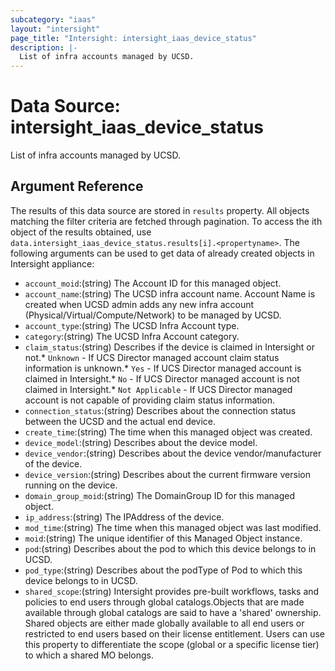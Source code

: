```yaml
---
subcategory: "iaas"
layout: "intersight"
page_title: "Intersight: intersight_iaas_device_status"
description: |-
  List of infra accounts managed by UCSD.
---
```


# Data Source: intersight_iaas_device_status
List of infra accounts managed by UCSD.
## Argument Reference
The results of this data source are stored in `results` property.
All objects matching the filter criteria are fetched through pagination.
To access the ith object of the results obtained, use `data.intersight_iaas_device_status.results[i].<propertyname>`.
The following arguments can be used to get data of already created objects in Intersight appliance:
* `account_moid`:(string) The Account ID for this managed object. 
* `account_name`:(string) The UCSD infra account name. Account Name is created when UCSD admin adds any new infra account (Physical/Virtual/Compute/Network) to be managed by UCSD. 
* `account_type`:(string) The UCSD Infra Account type. 
* `category`:(string) The UCSD Infra Account category. 
* `claim_status`:(string) Describes if the device is claimed in Intersight or not.* `Unknown` - If UCS Director managed account claim status information is unknown.* `Yes` - If UCS Director managed account is claimed in Intersight.* `No` - If UCS Director managed account is not claimed in Intersight.* `Not Applicable` - If UCS Director managed account is not capable of providing claim status information. 
* `connection_status`:(string) Describes about the connection status between the UCSD and the actual end device. 
* `create_time`:(string) The time when this managed object was created. 
* `device_model`:(string) Describes about the device model. 
* `device_vendor`:(string) Describes about the device vendor/manufacturer of the device. 
* `device_version`:(string) Describes about the current firmware version running on the device. 
* `domain_group_moid`:(string) The DomainGroup ID for this managed object. 
* `ip_address`:(string) The IPAddress of the device. 
* `mod_time`:(string) The time when this managed object was last modified. 
* `moid`:(string) The unique identifier of this Managed Object instance. 
* `pod`:(string) Describes about the pod to which this device belongs to in UCSD. 
* `pod_type`:(string) Describes about the podType of Pod to which this device belongs to in UCSD. 
* `shared_scope`:(string) Intersight provides pre-built workflows, tasks and policies to end users through global catalogs.Objects that are made available through global catalogs are said to have a 'shared' ownership. Shared objects are either made globally available to all end users or restricted to end users based on their license entitlement. Users can use this property to differentiate the scope (global or a specific license tier) to which a shared MO belongs. 
 